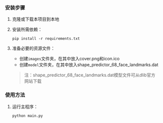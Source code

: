### 安装步骤

1. 克隆或下载本项目到本地

2. 安装所需依赖：
   ```
   pip install -r requirements.txt
   ```

3. 准备必要的资源文件：
   - 创建`images`文件夹，在其中放入cover.png和icon.ico
   - 创建`model`文件夹，在其中放入shape_predictor_68_face_landmarks.dat

   > 注：shape_predictor_68_face_landmarks.dat模型文件可从dlib官方网站下载

### 使用方法

1. 运行主程序：
   ```
   python main.py
   ```

